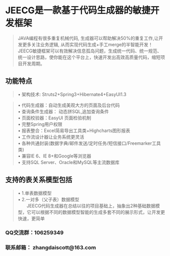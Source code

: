 # JEECG是一款基于代码生成器的敏捷开发框架 #
> JAVA编程有很多重复机械代码, 生成器可以帮助解决50%的重复工作,让开发更多关注业务逻辑, 从而实现代码生成+手工merge的半智能开发！JEECG敏捷框架可以有效解决信息孤岛问题，生成统一代码、统一规范、统一设计思路，使你能在这个平台上，快速开发出高效高质量代码，缩短项目开发周期。



## 功能特点 ##
> • 架构技术: Struts2+Spring3+Hibernate4+EasyUI1.3<br>
<blockquote>• 代码生成器：自动生成美观大方的页面及后台代码<br>
• 查询条件生成器： 动态拼SQL,追加查询条件<br>
• 页面校验器：EasyUI 页面检验机制<br>
• 完整Spring用户权限<br>
• 报表整合：Excel简易导出工具类+Highcharts图形报表<br>
• 工作流设计器让业务系统更灵活<br>
• 各种共通封装(数据字典/邮件发送/定时任务/短信接口/Freemarker工具类)<br>
• 兼容IE 6、IE 8+和Google等浏览器<br>
• 支持SQL Server、Oracle和MySQL等主流数据库<br></blockquote>



<h2>支持的表关系模型包括</h2>
<blockquote>• 1.单表数据模型<br>
• 2.一对多（父子表）数据模型<br>
       JEECG代码生成器在总结以往的项目基础上，抽象出2种基础数据模型，它可以根据不同的数据模型智能的生成多套不同的展示形式，让开发更快速，更简单</blockquote>







<h3>QQ交流群：106259349<br></h3>
<h3>联系邮箱： zhangdaiscott@163.com</h3>